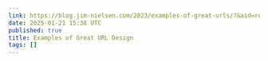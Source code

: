 ```yaml
---
link: https://blog.jim-nielsen.com/2023/examples-of-great-urls/?&aid=recF1HU2C6Mjx0GiQ&_bhlid=b21605dc52de89cbf8ae2c144c6f1e96c29d005a
date: 2025-01-21 15:38 UTC
published: true
title: Examples of Great URL Design
tags: []
---
```



